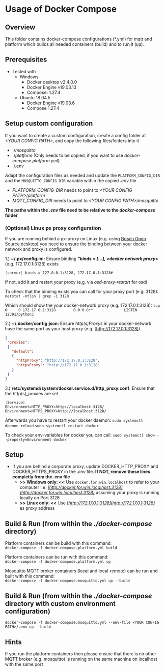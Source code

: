 <!---
  Copyright (c) 2021 Bosch.IO GmbH

  This Source Code Form is subject to the terms of the Mozilla Public
  License, v. 2.0. If a copy of the MPL was not distributed with this
  file, You can obtain one at https://mozilla.org/MPL/2.0/.

  SPDX-License-Identifier: MPL-2.0
-->

# Usage of Docker Compose

## Overview

This folder contains docker-compose configurations (*.yml) for mqtt and platform which builds all needed containers (build) and to run it (up).

## Prerequisites

- Tested with
  - Windows
    - Docker desktop v2.4.0.0
    - Docker Engine v19.03.13
    - Compose: 1.27.4
  - Ubuntu 18.04.5
    - Docker Engine v19.03.6
    - Compose 1.27.4

## Setup custom configuration

If you want to create a custom configuration, create a config folder at _\<YOUR CONFIG PATH\>_, and copy the following files/folders into it

- ./_mosquitto_
- ./_platform_ (Only needs to be copied, if you want to use _docker-compose.platform.yml_)
- ./.env

Adapt the configuration files as needed and update the `PLATFORM_CONFIG_DIR` and the `MOSQUITTO_CONFIG_DIR` variable within the copied _.env_ file

- _PLATFORM_CONFIG_DIR_ needs to point to _\<YOUR CONFIG PATH\>/platform_
- _MQTT_CONFIG_DIR_ needs to point to _\<YOUR CONFIG PATH\>/mosquitto_

__The paths within the _.env_ file need to be relative to the _docker-compose_ folder__

### (Optional) Linux px proxy configuration

If you are running behind a px-proxy on Linux (e.g. using [Bosch Open Source desktop](https://inside-docupedia.bosch.com/confluence/x/nRujEQ)) you need to ensure the binding between your docker network and proxy is configured.

1.) __~/.px/config.ini:__ Ensure binding ___"binds = [...], \<docker network proxy\>___ (e.g. 172.17.0.1:3128) exists

`[server]
binds = 127.0.0.1:3128, 172.17.0.1:3128#`

If not, add it and restart your proxy (e.g. via _osd-proxy-restart_ for osd)

To check that the binding exists you can call for your proxy port (e.g. 3128):
`netstat -ntlpn | grep -i 3128`

Which should show the your docker-network proxy (e.g. 172.17.0.1:3128):
`tcp       0     0 172.17.0.1:3128        0.0.0.0:*              LISTEN     12391/python3`

2.) __~/.docker/config.json:__ Ensure _http(s)Proxys_ in your docker-network have the same port as your host proxy (e.g. [http://172.17.0.1:3128])

```json
{
 "proxies":
 {
   "default":
   {
     "httpProxy": "http://172.17.0.1:3128",
     "httpsProxy": "http://172.17.0.1:3128"
   }
 }
}
```

3.) __/etc/systemd/system/docker.service.d/http_proxy.conf__: Ensure that the http(s)_proxies are set

```code
[Service]
Environment=HTTP_PROXY=http://localhost:3128/
Environment=HTTPS_PROXY=http://localhost:3128/
```

Afterwards you have to restart your docker daemon:
`sudo systemctl daemon-reload`
`sudo systemctl restart docker`

To check your env-variables for docker you can call:
`sudo systemctl show --property=Environment docker`

## Setup

- If you are behind a corporate proxy, update DOCKER_HTTP_PROXY and DOCKER_HTTPS_PROXY in the _.env_ file. __If NOT, remove these lines completly from the .env file__
  - __>> Windows only: <<__ Use `docker.for.win.localhost` to refer to your computer i.e. _[http://docker.for.win.localhost:3128](http://docker.for.win.localhost:3128)_ assuming your proxy is running locally on Port 3128
  - __>> Linux only: <<__ Use _[http://172.17.0.1:3128](http://172.17.0.1:3128)_ as proxy address

## Build & Run (from within the _./docker-compose_ directory)

Platform containers can be build with this command: \
```docker-compose -f docker-compose.platform.yml build```

Platform containers can be run with this command: \
```docker-compose -f docker-compose.platform.yml up```

Mosquitto MQTT broker containers (local and local-remote) can be run and built with this command: \
```docker-compose -f docker-compose.mosquitto.yml up --build```

## Build & Run (from within the _./docker-compose_ directory with custom environment configuration)

```docker-compose -f docker-compose.mosquitto.yml --env-file <YOUR CONFIG PATH>/.env up --build```

## Hints

If you run the platform containers then please ensure that there is no other MQTT broker (e.g. mosquitto) is running on the same machine on localhost with the same port
